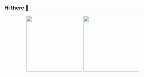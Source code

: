 ### Hi there 👋

<div align="center">
  <a href="https://github.com/Sidimar-Salla">
  <img height="180em" src="https://github-readme-stats.vercel.app/api?username=Sidimar-Salla&show_icons=true&theme=radical&include_all_commits=true&count_private=true"/>
  <img height="180em" src="https://github-readme-stats.vercel.app/api/top-langs/?username=Sidimar-Salla&layout=compact&langs_count=7&theme=dracula"/>
</div>
